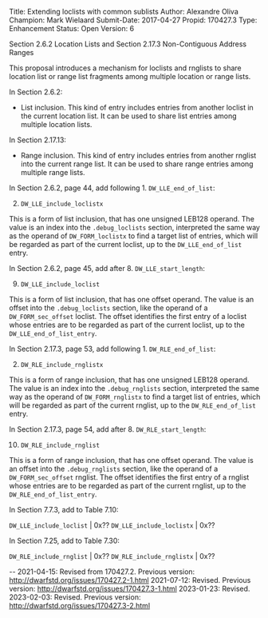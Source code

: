 Title:       Extending loclists with common sublists
Author:      Alexandre Oliva
Champion:    Mark Wielaard
Submit-Date: 2017-04-27
Propid:      170427.3
Type:        Enhancement
Status:      Open
Version:     6

Section 2.6.2 Location Lists and Section 2.17.3 Non-Contiguous Address Ranges

This proposal introduces a mechanism for loclists and rnglists to
share location list or range list fragments among multiple location or
range lists.

In Section 2.6.2:

  * List inclusion.  This kind of entry includes entries from another
    loclist in the current location list.  It can be used to share
    list entries among multiple location lists.

In Section 2.17.13:

  * Range inclusion.  This kind of entry includes entries from another
    rnglist into the current range list.  It can be used to share
    range entries among multiple range lists.

In Section 2.6.2, page 44, add following 1. `DW_LLE_end_of_list`:

  2. `DW_LLE_include_loclistx`

  This is a form of list inclusion, that has one unsigned LEB128
  operand.  The value is an index into the `.debug_loclists` section,
  interpreted the same way as the operand of `DW_FORM_loclistx` to find
  a target list of entries, which will be regarded as part of the
  current loclist, up to the `DW_LLE_end_of_list` entry.

In Section 2.6.2, page 45, add after 8. `DW_LLE_start_length`:

  9. `DW_LLE_include_loclist`

  This is a form of list inclusion, that has one offset operand.  The
  value is an offset into the `.debug_loclists` section, like the
  operand of a `DW_FORM_sec_offset` loclist.  The offset identifies the
  first entry of a loclist whose entries are to be regarded as part of
  the current loclist, up to the `DW_LLE_end_of_list_entry`.

In Section 2.17.3, page 53, add following 1. `DW_RLE_end_of_list`:

  2. `DW_RLE_include_rnglistx`

  This is a form of range inclusion, that has one unsigned LEB128
  operand.  The value is an index into the `.debug_rnglists` section,
  interpreted the same way as the operand of `DW_FORM_rnglistx` to find
  a target list of entries, which will be regarded as part of the
  current rnglist, up to the `DW_RLE_end_of_list` entry.

In Section 2.17.3, page 54, add after 8. `DW_RLE_start_length`:

  10. `DW_RLE_include_rnglist`

  This is a form of range inclusion, that has one offset operand.  The
  value is an offset into the `.debug_rnglists` section, like the
  operand of a `DW_FORM_sec_offset` rnglist.  The offset identifies the
  first entry of a rnglist whose entries are to be regarded as part of
  the current rnglist, up to the `DW_RLE_end_of_list_entry`.


In Section 7.7.3, add to Table 7.10:

  `DW_LLE_include_loclist`  | 0x??
  `DW_LLE_include_loclistx` | 0x??

In Section 7.25, add to Table 7.30:

  `DW_RLE_include_rnglist`  | 0x??
  `DW_RLE_include_rnglistx` | 0x??

--
2021-04-15:  Revised from 170427.2.
   Previous version: http://dwarfstd.org/issues/170427.2-1.html
2021-07-12:  Revised.
   Previous version: http://dwarfstd.org/issues/170427.3-1.html
2023-01-23:  Revised.
2023-02-03:  Revised.
   Previous version: http://dwarfstd.org/issues/170427.3-2.html
